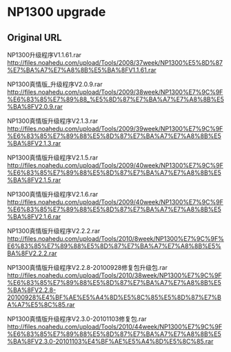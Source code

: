 
# NP1300 upgrade

## Original URL

NP1300升级程序V1.1.61.rar
http://files.noahedu.com/upload/Tools/2008/37week/NP1300%E5%8D%87%E7%BA%A7%E7%A8%8B%E5%BA%8FV1.1.61.rar

NP1300真情版_升级程序V2.0.9.rar
http://files.noahedu.com/upload/Tools/2009/38week/NP1300%E7%9C%9F%E6%83%85%E7%89%88_%E5%8D%87%E7%BA%A7%E7%A8%8B%E5%BA%8FV2.0.9.rar

NP1300真情版升级程序V2.1.3.rar
http://files.noahedu.com/upload/Tools/2009/39week/NP1300%E7%9C%9F%E6%83%85%E7%89%88%E5%8D%87%E7%BA%A7%E7%A8%8B%E5%BA%8FV2.1.3.rar

NP1300真情版升级程序V2.1.5.rar
http://files.noahedu.com/upload/Tools/2009/40week/NP1300%E7%9C%9F%E6%83%85%E7%89%88%E5%8D%87%E7%BA%A7%E7%A8%8B%E5%BA%8FV2.1.5.rar

NP1300真情版升级程序V2.1.6.rar
http://files.noahedu.com/upload/Tools/2009/40week/NP1300%E7%9C%9F%E6%83%85%E7%89%88%E5%8D%87%E7%BA%A7%E7%A8%8B%E5%BA%8FV2.1.6.rar

NP1300真情版升级程序V2.2.2.rar
http://files.noahedu.com/upload/Tools/2010/8week/NP1300%E7%9C%9F%E6%83%85%E7%89%88%E5%8D%87%E7%BA%A7%E7%A8%8B%E5%BA%8FV2.2.2.rar

NP1300真情版升级程序V2.2.8-20100928修复包升级包.rar
http://files.noahedu.com/upload/Tools/2010/38week/NP1300%E7%9C%9F%E6%83%85%E7%89%88%E5%8D%87%E7%BA%A7%E7%A8%8B%E5%BA%8FV2.2.8-20100928%E4%BF%AE%E5%A4%8D%E5%8C%85%E5%8D%87%E7%BA%A7%E5%8C%85.rar

NP1300真情版升级程序V2.3.0-20101103修复包.rar
http://files.noahedu.com/upload/Tools/2010/44week/NP1300%E7%9C%9F%E6%83%85%E7%89%88%E5%8D%87%E7%BA%A7%E7%A8%8B%E5%BA%8FV2.3.0-20101103%E4%BF%AE%E5%A4%8D%E5%8C%85.rar
